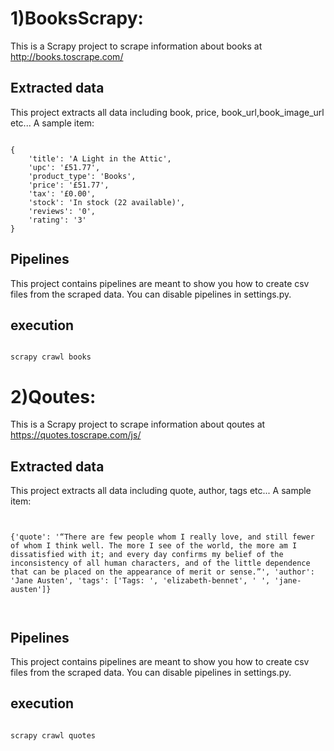 # 1)BooksScrapy:
This is a Scrapy project to scrape information about books at http://books.toscrape.com/

## Extracted data

This project extracts all data including book, price, book_url,book_image_url etc...
A sample item:

<pre><code>
{
    'title': 'A Light in the Attic',
    'upc': '£51.77',
    'product_type': 'Books',
    'price': '£51.77',
    'tax': '£0.00',
    'stock': 'In stock (22 available)',
    'reviews': '0',
    'rating': '3'
}
</pre></code>

## Pipelines
This project contains pipelines are meant to show you how to create csv files from the scraped data. You can disable pipelines in settings.py.

## execution

<pre><code>
scrapy crawl books
</pre></code>

# 2)Qoutes:
This is a Scrapy project to scrape information about qoutes at https://quotes.toscrape.com/js/

## Extracted data

This project extracts all data including quote, author, tags etc...
A sample item:


<pre><code>

{'quote': '“There are few people whom I really love, and still fewer of whom I think well. The more I see of the world, the more am I dissatisfied with it; and every day confirms my belief of the inconsistency of all human characters, and of the little dependence that can be placed on the appearance of merit or sense.”', 'author': 'Jane Austen', 'tags': ['Tags: ', 'elizabeth-bennet', ' ', 'jane-austen']}


</pre></code>


## Pipelines
This project contains pipelines are meant to show you how to create csv files from the scraped data. You can disable pipelines in settings.py.

## execution

<pre><code>
scrapy crawl quotes
</pre></code>
